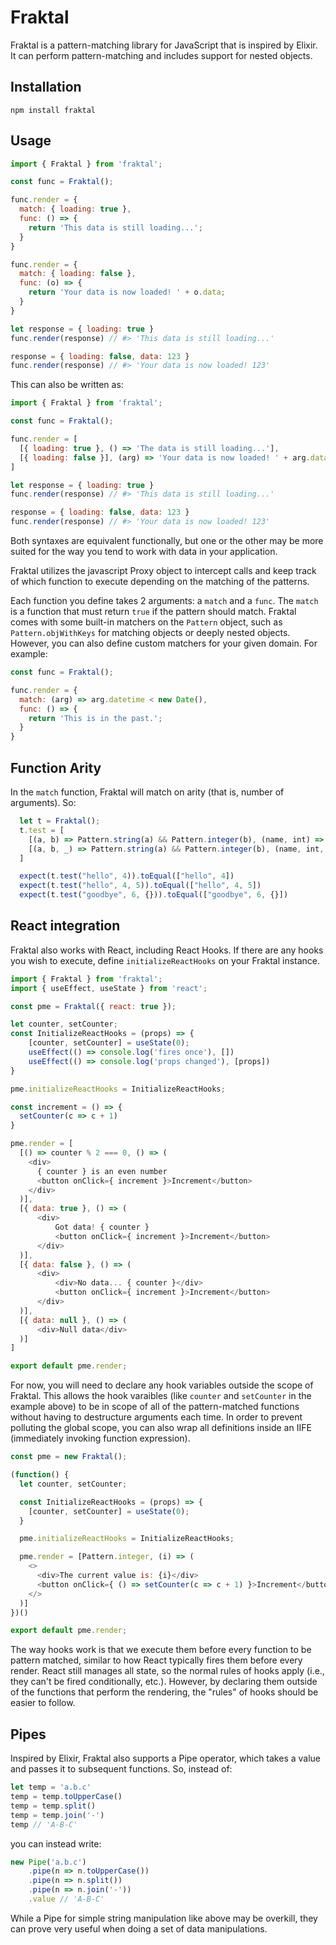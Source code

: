 # Fraktal

Fraktal is a pattern-matching library for JavaScript that is inspired by Elixir. It can perform pattern-matching and includes support for nested objects.

## Installation

`npm install fraktal`

## Usage

```js
import { Fraktal } from 'fraktal';

const func = Fraktal();

func.render = {
  match: { loading: true },
  func: () => {
    return 'This data is still loading...';
  }
}

func.render = {
  match: { loading: false },
  func: (o) => {
    return 'Your data is now loaded! ' + o.data;
  }
}

let response = { loading: true }
func.render(response) // #> 'This data is still loading...'

response = { loading: false, data: 123 }
func.render(response) // #> 'Your data is now loaded! 123'
```

This can also be written as:

```js
import { Fraktal } from 'fraktal';

const func = Fraktal();

func.render = [
  [{ loading: true }, () => 'The data is still loading...'],
  [{ loading: false }], (arg) => 'Your data is now loaded! ' + arg.data]
]

let response = { loading: true }
func.render(response) // #> 'This data is still loading...'

response = { loading: false, data: 123 }
func.render(response) // #> 'Your data is now loaded! 123'
```

Both syntaxes are equivalent functionally, but one or the other may be more suited for the way you tend to work with data in your application.

Fraktal utilizes the javascript Proxy object to intercept calls and keep track of which function to execute depending on the matching of the patterns.

Each function you define takes 2 arguments: a `match` and a `func`. The `match` is a function that must return `true` if the pattern should match. Fraktal comes with some built-in matchers on the `Pattern` object, such as `Pattern.objWithKeys` for matching objects or deeply nested objects. However, you can also define custom matchers for your given domain. For example:

```js
const func = Fraktal();

func.render = {
  match: (arg) => arg.datetime < new Date(),
  func: () => {
    return 'This is in the past.';
  }
}
```

## Function Arity

In the `match` function, Fraktal will match on arity (that is, number of arguments). So:

```js
  let t = Fraktal();
  t.test = [
    [(a, b) => Pattern.string(a) && Pattern.integer(b), (name, int) => [name, int]],
    [(a, b, _) => Pattern.string(a) && Pattern.integer(b), (name, int, _) => [name, int, _]], 
  ]

  expect(t.test("hello", 4)).toEqual(["hello", 4])
  expect(t.test("hello", 4, 5)).toEqual(["hello", 4, 5])
  expect(t.test("goodbye", 6, {})).toEqual(["goodbye", 6, {}])
```

## React integration

Fraktal also works with React, including React Hooks. If there are any hooks you wish to execute, define `initializeReactHooks` on your Fraktal instance.

```js
import { Fraktal } from 'fraktal';
import { useEffect, useState } from 'react';

const pme = Fraktal({ react: true });

let counter, setCounter;
const InitializeReactHooks = (props) => {
    [counter, setCounter] = useState(0);
    useEffect(() => console.log('fires once'), [])
    useEffect(() => console.log('props changed'), [props])
}

pme.initializeReactHooks = InitializeReactHooks;

const increment = () => {
  setCounter(c => c + 1)
}

pme.render = [
  [() => counter % 2 === 0, () => (
    <div>
      { counter } is an even number
      <button onClick={ increment }>Increment</button>
    </div>
  )],
  [{ data: true }, () => (
      <div>
          Got data! { counter }
          <button onClick={ increment }>Increment</button>
      </div>
  )],
  [{ data: false }, () => (
      <div>
          <div>No data... { counter }</div>
          <button onClick={ increment }>Increment</button>
      </div>
  )],
  [{ data: null }, () => (
      <div>Null data</div>
  )]
]

export default pme.render;
```

For now, you will need to declare any hook variables outside the scope of Fraktal. This allows the hook varaibles (like `counter` and `setCounter` in the example above) to be in scope of all of the pattern-matched functions without having to destructure arguments each time. In order to prevent polluting the global scope, you can also wrap all definitions inside an IIFE (immediately invoking function expression).

```js
const pme = new Fraktal();

(function() {
  let counter, setCounter;

  const InitializeReactHooks = (props) => {
    [counter, setCounter] = useState(0);
  }

  pme.initializeReactHooks = InitializeReactHooks;

  pme.render = [Pattern.integer, (i) => (
    <>
      <div>The current value is: {i}</div>
      <button onClick={ () => setCounter(c => c + 1) }>Increment</button>
    </>
  )]
})()

export default pme.render;
```

The way hooks work is that we execute them before every function to be pattern matched, similar to how React typically fires them before every render. React still manages all state, so the normal rules of hooks apply (i.e., they can't be fired conditionally, etc.). However, by declaring them outside of the functions that perform the rendering, the "rules" of hooks should be easier to follow.

## Pipes

Inspired by Elixir, Fraktal also supports a Pipe operator, which takes a value and passes it to subsequent functions. So, instead of:

```js
let temp = 'a.b.c'
temp = temp.toUpperCase()
temp = temp.split()
temp = temp.join('-')
temp // 'A-B-C'
```

you can instead write:

```js
new Pipe('a.b.c')
    .pipe(n => n.toUpperCase())
    .pipe(n => n.split())
    .pipe(n => n.join('-'))
    .value // 'A-B-C'
```

While a Pipe for simple string manipulation like above may be overkill, they can prove very useful when doing a set of data manipulations.